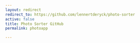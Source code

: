 ```yaml
---
layout: redirect
redirect_to: https://github.com/lennertderyck/photo-sorter
active: false
title: Photo Sorter GitHub
permalink: photoapp

---
```

